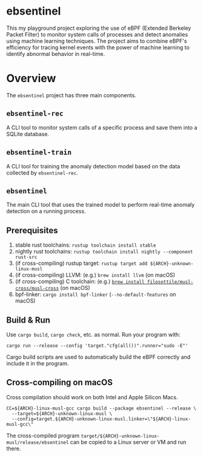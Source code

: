 # ebsentinel
This my playground project exploring the use of eBPF (Extended Berkeley Packet Filter) to monitor system calls of processes and detect anomalies using machine learning techniques.
The project aims to combine eBPF's efficiency for tracing kernel events with the power of machine learning to identify abnormal behavior in real-time.


# Overview
The `ebsentinel` project has three main components.

## `ebsentinel-rec` 
  A CLI tool to monitor system calls of a specific process and save them into a SQLite database.
  
## `ebsentinel-train` 
  A CLI tool for training the anomaly detection model based on the data collected by `ebsentinel-rec`.
  
## `ebsentinel`
The main CLI tool that uses the trained model to perform real-time anomaly detection on a running process.




## Prerequisites

1. stable rust toolchains: `rustup toolchain install stable`
1. nightly rust toolchains: `rustup toolchain install nightly --component rust-src`
1. (if cross-compiling) rustup target: `rustup target add ${ARCH}-unknown-linux-musl`
1. (if cross-compiling) LLVM: (e.g.) `brew install llvm` (on macOS)
1. (if cross-compiling) C toolchain: (e.g.) [`brew install filosottile/musl-cross/musl-cross`](https://github.com/FiloSottile/homebrew-musl-cross) (on macOS)
1. bpf-linker: `cargo install bpf-linker` (`--no-default-features` on macOS)

## Build & Run

Use `cargo build`, `cargo check`, etc. as normal. Run your program with:

```shell
cargo run --release --config 'target."cfg(all())".runner="sudo -E"'
```

Cargo build scripts are used to automatically build the eBPF correctly and include it in the
program.

## Cross-compiling on macOS

Cross compilation should work on both Intel and Apple Silicon Macs.

```shell
CC=${ARCH}-linux-musl-gcc cargo build --package ebsentinel --release \
  --target=${ARCH}-unknown-linux-musl \
  --config=target.${ARCH}-unknown-linux-musl.linker=\"${ARCH}-linux-musl-gcc\"
```
The cross-compiled program `target/${ARCH}-unknown-linux-musl/release/ebsentinel` can be
copied to a Linux server or VM and run there.
